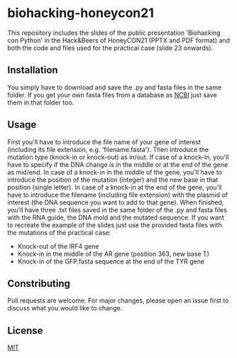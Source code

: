 # biohacking-honeycon21
This repository includes the slides of the public presentation 'Biohacking con Python' in the Hack&Beers of HoneyCON21 (PPTX and PDF format) and both the code and files used for the practical case (slide 23 onwards).

## Installation
You simply have to download and save the .py and fasta files in the same folder. If you get your own fasta files from a database as [NCBI](https://www.ncbi.nlm.nih.gov/) just save them in that folder too.

## Usage
First you'll have to introduce the file name of your gene of interest (including its file extension, e.g. 'filename.fasta'). Then introduce the mutation type (knock-in or knock-out) as in/out. If case of a knock-in, you'll have to specify if the DNA change is in the middle or at the end of the gene as mid/end. In case of a knock-in in the middle of the gene, you'll have to introduce the position of the mutation (integer) and the new base in that position (single letter). In case of a knock-in at the end of the gene, you'll have to introduce the filename (including file extension) with the plasmid of interest (the DNA sequence you want to add to that gene). When finished, you'll have three .txt files saved in the same folder of the .py and fasta files with the RNA guide, the DNA mold and the mutated sequence.
If you want to recreate the example of the slides just use the provided fasta files with the mutations of the practical case:
- Knock-out of the IRF4 gene
- Knock-in in the middle of the AR gene (position 363, new base T)
- Knock-in of the GFP.fasta sequence at the end of the TYR gene

## Constributing
Pull requests are welcome. For major changes, please open an issue first to discuss what you would like to change.

## License
[MIT](https://choosealicense.com/licenses/mit/)
